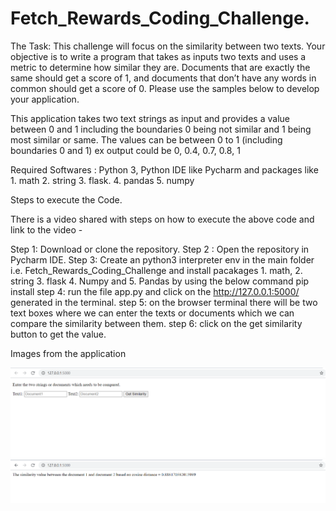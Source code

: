 # Fetch_Rewards_Coding_Challenge. 

The Task: This challenge will focus on the similarity between two texts. Your objective is to write a program that takes as inputs two texts and uses a metric to determine
how similar they are. Documents that are exactly the same should get a score of 1, and documents that don’t have any words in common should get a score of 0. Please use the 
samples below to develop your application.

This application takes two text strings as input and provides a value between 0 and 1
including the boundaries 0 being not similar and 1 being most similar or same. The values can
be between 0 to 1 (including boundaries 0 and 1) ex output could  be 0, 0.4, 0.7, 0.8, 1

Required Softwares : Python 3, Python IDE like Pycharm and packages like 1. math 2. string 3. flask. 4. pandas 5. numpy 

Steps to execute the Code. 

There is a video shared with steps on how to execute the above code and link to the video - 

Step 1: Download or clone the repository.
Step 2 : Open the repository in Pycharm IDE. 
Step 3: Create an python3 interpreter env in the main folder i.e. Fetch_Rewards_Coding_Challenge and install pacakages 1. math, 2. string 3. flask 4. Numpy and 5. Pandas by using the below command
pip install 
step 4: run the file app.py and click on the http://127.0.0.1:5000/ generated in the terminal. 
step 5: on the browser terminal there will be two text boxes where we can enter the texts or documents which we can compare the similarity between them. 
step 6: click on the get similarity button to get the value. 

Images from the application

![](templates/image1.png)
![](templates/image2.png)
